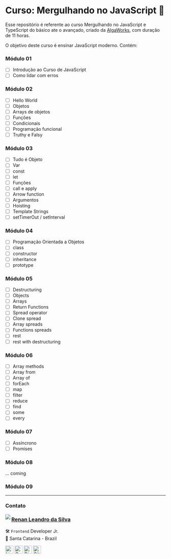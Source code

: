 # Curso: Mergulhando no JavaScript 🤿

Esse repositório é referente ao curso Mergulhando no JavaScript e TypeScript do básico ate o avançado, criado da [AlgaWorks](https://algaworks.com), com duração de 11 horas.

O objetivo deste curso é ensinar JavaScript moderno. Contém:

### Módulo 01

- [ ] Introdução ao Curso de JavaScript
- [ ] Como lidar com erros

### Módulo 02

- [ ] Hello World
- [ ] Objetos
- [ ] Arrays de objetos
- [ ] Funções
- [ ] Condicionais
- [ ] Programação funcional
- [ ] Truthy e Falsy

### Módulo 03

- [ ] Tudo é Objeto
- [ ] Var
- [ ] const
- [ ] let
- [ ] Funções
- [ ] call e apply
- [ ] Arrow function
- [ ] Argumentos
- [ ] Hoisting
- [ ] Template Strings
- [ ] setTimerOut / setInterval

### Módulo 04

- [ ] Programação Orientada a Objetos
- [ ] class
- [ ] constructor
- [ ] inheritance
- [ ] prototype

### Módulo 05

- [ ] Destructuring
- [ ] Objects
- [ ] Arrays
- [ ] Return Functions
- [ ] Spread operator
- [ ] Clone spread
- [ ] Array spreads
- [ ] Functions spreads
- [ ] rest
- [ ] rest with destructuring

### Módulo 06

- [ ] Array methods
- [ ] Array from
- [ ] Array of
- [ ] forEach
- [ ] map
- [ ] filter
- [ ] reduce
- [ ] find
- [ ] some
- [ ] every

### Módulo 07

- [ ] Assíncrono
- [ ] Promises

### Módulo 08

... coming

### Módulo 09

---

### Contato

<img align="left" src="https://www.github.com/renyzeraa.png?size=150">

### [**Renan Leandro da Silva**](https://github.com/renyzeraa)

🛠 `Frontend` Developer Jr. <br>
📍 Santa Catarina - Brazil

<a href="https://www.linkedin.com/in/renyzeraa" target="_blank"><img src="https://img.shields.io/badge/LinkedIn-0077B5?style=flat&logo=linkedin&logoColor=white" alt="LinkedIn Badge" height="25"></a>&nbsp;<a href="mailto:renansilvaytb@gmail.com" target="_blank"><img src="https://img.shields.io/badge/Gmail-D14836?style=flat&logo=gmail&logoColor=white" alt="Gmail Badge" height="25"></a>&nbsp;<a href="#"><img src="https://img.shields.io/badge/Discord-%237289DA.svg?logo=discord&logoColor=white" title="renan_s#7826" alt="Discord Badge" height="25"></a>&nbsp;<a href="https://www.github.com/renyzeraa" target="_blank"><img src="https://img.shields.io/badge/GitHub-100000?style=flat&logo=github&logoColor=white" alt="GitHub Badge" height="25"></a>&nbsp;

<br clear="left"/>

